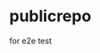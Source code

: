 # publicrepo
for e2e test











































































































































































































































































































































































